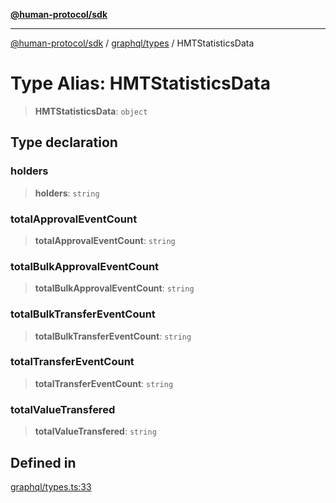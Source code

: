[**@human-protocol/sdk**](../../../README.md)

***

[@human-protocol/sdk](../../../modules.md) / [graphql/types](../README.md) / HMTStatisticsData

# Type Alias: HMTStatisticsData

> **HMTStatisticsData**: `object`

## Type declaration

### holders

> **holders**: `string`

### totalApprovalEventCount

> **totalApprovalEventCount**: `string`

### totalBulkApprovalEventCount

> **totalBulkApprovalEventCount**: `string`

### totalBulkTransferEventCount

> **totalBulkTransferEventCount**: `string`

### totalTransferEventCount

> **totalTransferEventCount**: `string`

### totalValueTransfered

> **totalValueTransfered**: `string`

## Defined in

[graphql/types.ts:33](https://github.com/humanprotocol/human-protocol/blob/56ae619ae33e232b0271b9dc076dbc65267827e9/packages/sdk/typescript/human-protocol-sdk/src/graphql/types.ts#L33)
